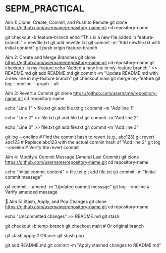 # SEPM_PRACTICAL

Aim 1: Clone, Create, Commit, and Push to Remote
git clone https://github.com/username/repository-name.git
cd repository-name

git checkout -b feature-branch
echo "This is a new file added in feature-branch." > newfile.txt
git add newfile.txt
git commit -m "Add newfile.txt with initial content"
git push origin feature-branch

Aim 2: Create and Merge Branches
git clone https://github.com/username/repository-name.git
cd repository-name
git checkout -b my-feature
echo "Added a new line in my-feature branch." >> README.md
git add README.md
git commit -m "Update README.md with a new line in my-feature branch"
git checkout main
git merge my-feature
git log --oneline --graph --all


Aim 3: Revert a Commit
git clone https://github.com/username/repository-name.git
cd repository-name

echo "Line 1" > file.txt
git add file.txt
git commit -m "Add line 1"

echo "Line 2" >> file.txt
git add file.txt
git commit -m "Add line 2"

echo "Line 3" >> file.txt
git add file.txt
git commit -m "Add line 3"

git log --oneline  # Find the commit hash to revert (e.g., abc123)
git revert abc123  # Replace abc123 with the actual commit hash of "Add line 2"
git log --oneline  # Verify the revert commit

Aim 4: Modify a Commit Message (Amend Last Commit)
git clone https://github.com/username/repository-name.git
cd repository-name

echo "Initial commit content" > file.txt
git add file.txt
git commit -m "Initial commit message"

git commit --amend -m "Updated commit message"
git log --oneline  # Verify amended message


🔹 Aim 5: Stash, Apply, and Pop Changes
git clone https://github.com/username/repository-name.git
cd repository-name

echo "Uncommitted changes" >> README.md
git stash

git checkout -b temp-branch
git checkout main  # Or original branch

git stash apply  # OR use: git stash pop

git add README.md
git commit -m "Apply stashed changes to README.md"

